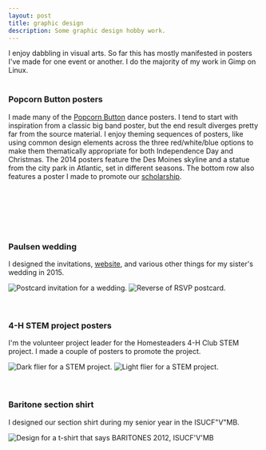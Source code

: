 ```yaml
---
layout: post
title: graphic design
description: Some graphic design hobby work.
---
```


I enjoy dabbling in visual arts. So far this has mostly manifested in posters I've made for one event or another. I do the majority of my work in Gimp on Linux.
<br/>
<br/>

### Popcorn Button posters
I made many of the [Popcorn Button](http://www.popcornbutton.org) dance posters. I tend to start with inspiration from a classic big band poster, but the end result diverges pretty far from the source material. I enjoy theming sequences of posters, like using common design elements across the three red/white/blue options to make them thematically appropriate for both Independence Day and Christmas. The 2014 posters feature the Des Moines skyline and a statue from the city park in Atlantic, set in different seasons. The bottom row also features a poster I made to promote our [scholarship](http://www.popcornbutton.org/scholarship).
<div class="img_full">
  <img class="col one" src="{{ site.baseurl }}/img/hb-2015.png" alt="" title=""/>
  <img class="col one" src="{{ site.baseurl }}/img/lfs-2015.png" alt="" title=""/>
  <img class="col one" src="{{ site.baseurl }}/img/hb-2016.png" alt="" title=""/>
</div>
<div class="img_full">
  <img class="col half" src="{{ site.baseurl }}/img/hb-2014.png" alt="" title=""/>
  <img class="col half" src="{{ site.baseurl }}/img/lfs-2014.png" alt="" title=""/>
</div>
<div class="img_full">
  <img class="col one" src="{{ site.baseurl }}/img/hb-2017.png" alt="" title=""/>
  <img class="col one" src="{{ site.baseurl }}/img/lfs-2016.png" alt="" title=""/>
  <img class="col one" src="{{ site.baseurl }}/img/scholarship-web.png" alt="" title=""/>
</div>
<br/>
<br/>

### Paulsen wedding
I designed the invitations, [website](http://paulsen.curtisullerich.com), and various other things for my sister's wedding in 2015.
<div class="img_full">
  <img class="col half" src="{{ site.baseurl }}/img/invitation.png" alt="Postcard invitation for a wedding." title="RSVP postcard invitation"/>
  <img class="col half" src="{{ site.baseurl }}/img/postcard.png" alt="Reverse of RSVP postcard." title="reverse"/>
</div>
<br/>
<br/>

### 4-H STEM project posters
I'm the volunteer project leader for the Homesteaders 4-H Club STEM project. I made a couple of posters to promote the project.
<div class="img_full">
  <img class="col half" src="{{ site.baseurl }}/img/stem-dark.png" alt="Dark flier for a STEM project." title="Dark STEM flier"/>
  <img class="col half" src="{{ site.baseurl }}/img/stem-light.png" alt="Light flier for a STEM project." title="Light STEM flier"/>
</div>
<br/>
<br/>

### Baritone section shirt
I designed our section shirt during my senior year in the ISUCF"V"MB.
<div class="img_full">
  <img class="col half" src="{{ site.baseurl }}/img/baritones.png" alt="Design for a t-shirt that says BARITONES 2012, ISUCF'V'MB" title="Baritone shirt 2012."/>
</div>


